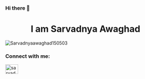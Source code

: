 ### Hi there 👋


<h1 align="center">I am Sarvadnya Awaghad</h1>

<p align="left"> <img src="https://komarev.com/ghpvc/?username=SarveshPatil46&label=Profile%20views&color=0e75b6&style=flat-square&label=PROFILE+VIEWS" alt="Sarvadnyaawaghad150503" /> </p>

<h3 align="left">Connect with me:</h3>
<p align="left">
<a href="(https://www.linkedin.com/in/sarvadnya-awaghad-369411249/)" target="blank"><img align="center" src="https://raw.githubusercontent.com/rahuldkjain/github-profile-readme-generator/master/src/images/icons/Social/linked-in-alt.svg" alt="sarvadnya-awaghad" height="30" width="40" /></a>


<!--
**Sarvadnyaawaghad150503/Sarvadnyaawaghad150503** is a ✨ _special_ ✨ repository because its `README.md` (this file) appears on your GitHub profile.

Here are some ideas to get you started:


- 🌱 I’m currently learning JAVA, DSA, 
- 💬 Ask me about communiccation skills, personality development
- 📫 You can reach out to me at: sarvadnyaawaghad10@gmail.com
